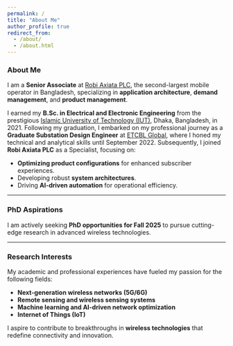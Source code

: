 ```yaml
---
permalink: /
title: "About Me"
author_profile: true
redirect_from: 
  - /about/
  - /about.html
---
```

### About Me

I am a **Senior Associate** at [Robi Axiata PLC](https://www.robi.com.bd/en), the second-largest mobile operator in Bangladesh, specializing in **application architecture**, **demand management**, and **product management**.

I earned my **B.Sc. in Electrical and Electronic Engineering** from the prestigious [Islamic University of Technology (IUT)](https://www.iutoic-dhaka.edu/), Dhaka, Bangladesh, in 2021. Following my graduation, I embarked on my professional journey as a **Graduate Substation Design Engineer** at [ETCBL Global](https://www.etcblglobal.com/), where I honed my technical and analytical skills until September 2022. Subsequently, I joined **Robi Axiata PLC** as a Specialist, focusing on:
- **Optimizing product configurations** for enhanced subscriber experiences.
- Developing robust **system architectures**.
- Driving **AI-driven automation** for operational efficiency.

---

### PhD Aspirations

I am actively seeking **PhD opportunities for Fall 2025** to pursue cutting-edge research in advanced wireless technologies.

---

### Research Interests

My academic and professional experiences have fueled my passion for the following fields:
- **Next-generation wireless networks (5G/6G)**  
- **Remote sensing and wireless sensing systems**  
- **Machine learning and AI-driven network optimization**  
- **Internet of Things (IoT)**  

I aspire to contribute to breakthroughs in **wireless technologies** that redefine connectivity and innovation.

